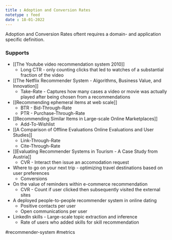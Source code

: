 ```yaml
---
title : Adoption and Conversion Rates
notetype : feed
date : 18-01-2022
---
```



Adoption and Conversion Rates oftent requires a domain- and application specific definition.



### Supports
- [[The Youtube video recommendation system 2010]]
	- Long CTR - only counting clicks that led to watches of a substantial fraction of the video
- [[The Netflix Recommender System - Algorithms, Business Value, and Innovation]]
	- Take-Rate - Captures how many cases a video or movie was actually played after being chosen from a recommendations
- [[Recommending ephemeral items at web scale]]
	- BTR - Bid-Through-Rate
	- PTR - Purchase-Through-Rate
- [[Recommending Similar Items in Large-scale Online Marketplaces]]
	- Add-To-Wishlist
- [[A Comparison of Offline Evaluations Online Evaluations and User Studies]]
	- Link-Through-Rate
	- Cite-Through-Rate
- [[Evaluating Recommender Systems in Tourism - A Case Study from Austria]]
	- CVR - Interact then issue an accomodation request
- Where to go on your next trip - optimizing travel destinations based on user preferences
	- Conversions
- On the value of reminders within e-commerce recommendation
	- CVR - Count if user clicked then subsequently visited the external sites
- A deployed people-to-people recommender system in online dating
	- Positive contacts per user
	- Open communications per user
- LinkedIn skills - Large-scale topic extraction and inference
	- Rate of users who added skills for skill recommendation




#recommender-system #metrics